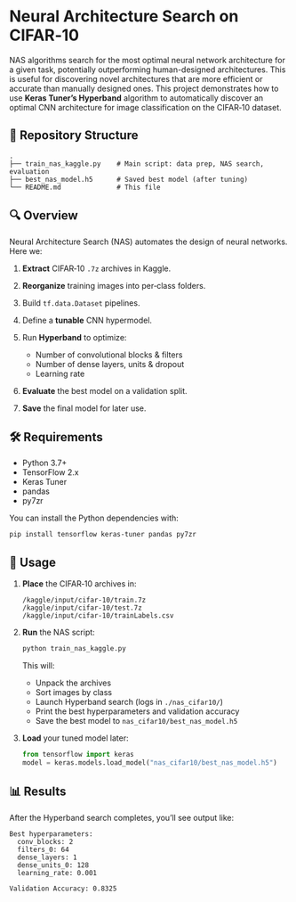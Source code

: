 # Neural Architecture Search on CIFAR‑10
NAS algorithms search for the most optimal neural network architecture for a given task, potentially outperforming human-designed architectures. This is useful for discovering novel architectures that are more efficient or accurate than manually designed ones.
This project demonstrates how to use **Keras Tuner’s Hyperband** algorithm to automatically discover an optimal CNN architecture for image classification on the CIFAR‑10 dataset.



## 📁 Repository Structure

```
.
├── train_nas_kaggle.py    # Main script: data prep, NAS search, evaluation
├── best_nas_model.h5      # Saved best model (after tuning)
└── README.md              # This file
```



## 🔍 Overview

Neural Architecture Search (NAS) automates the design of neural networks. Here we:

1. **Extract** CIFAR‑10 `.7z` archives in Kaggle.
2. **Reorganize** training images into per‑class folders.
3. Build `tf.data.Dataset` pipelines.
4. Define a **tunable** CNN hypermodel.
5. Run **Hyperband** to optimize:

   * Number of convolutional blocks & filters
   * Number of dense layers, units & dropout
   * Learning rate
6. **Evaluate** the best model on a validation split.
7. **Save** the final model for later use.



## 🛠️ Requirements

* Python 3.7+
* TensorFlow 2.x
* Keras Tuner
* pandas
* py7zr

You can install the Python dependencies with:

```bash
pip install tensorflow keras-tuner pandas py7zr
```



## 🚀 Usage

1. **Place** the CIFAR‑10 archives in:

   ```
   /kaggle/input/cifar-10/train.7z
   /kaggle/input/cifar-10/test.7z
   /kaggle/input/cifar-10/trainLabels.csv
   ```

2. **Run** the NAS script:

   ```bash
   python train_nas_kaggle.py
   ```

   This will:

   * Unpack the archives
   * Sort images by class
   * Launch Hyperband search (logs in `./nas_cifar10/`)
   * Print the best hyperparameters and validation accuracy
   * Save the best model to `nas_cifar10/best_nas_model.h5`

3. **Load** your tuned model later:

   ```python
   from tensorflow import keras
   model = keras.models.load_model("nas_cifar10/best_nas_model.h5")
   ```



## 📊 Results

After the Hyperband search completes, you’ll see output like:

```
Best hyperparameters:
  conv_blocks: 2
  filters_0: 64
  dense_layers: 1
  dense_units_0: 128
  learning_rate: 0.001

Validation Accuracy: 0.8325
```
